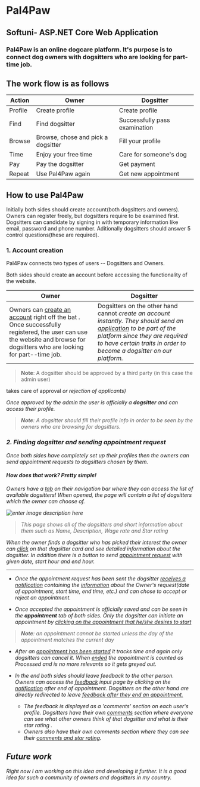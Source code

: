 # Pal4Paw

## Softuni- ASP.NET Core Web Application

### Pal4Paw is an online dogcare platform. It's purpose is to connect dog owners with dogsitters who are looking for part-time job.

## The work flow is as follows

Action | Owner | Dogsitter
--- | --- | ---
Profile	 | Create profile | Create profile
Find | Find dogsitter | Successfully pass examination
Browse | Browse, chose and pick a dogsitter | Fill your profile
Time | Enjoy your free time | Care for someone's dog
Pay | Pay the dogsitter | Get payment
Repeat | Use Pal4Paw again | Get new appointment

## How to use Pal4Paw
Initially both sides should create account(both dogsitters and owners). Owners can register freely, but dogsitters require to be examined first. Dogsitters can candidate by signing in with temporary information like email, password and phone number. Aditionally dogsitters should answer 5 control questions(these are required).

### 1. Account creation
Pal4Paw connects two types of users <i class="icon-user"></i> -- Dogsitters and Owners.

Both sides should create an account before accessing the functionality of the website.

Owner | Dogsitter
--- | ---
Owners can [create an account](https://res.cloudinary.com/dnonuly2u/image/upload/v1589561126/CreateAccOwner_vck3lp.png) right off the bat <i class='icon-ok-circled'></i>. Once successfully registered, the user can use the website and browse for dogsitters who are looking for part--time job.| Dogsitters on the other hand cannot <i class='icon-cancel-circled'> create an account instantly. They should send an [application](https://res.cloudinary.com/dnonuly2u/image/upload/v1589561049/Candidate_ifv9dr.png) to be part of the platform since they are required to have certain traits in order to become a dogsitter on our platform. 

> **Note**: A dogsitter should be approved by a third party (in this case the admin user)

 takes care of approval <i class='icon-thumbs-up-alt'> or rejection <i class=' icon-thumbs-down-alt'> of applicants)  

Once approved by the admin the user is officially a **dogsitter** and can access their profile<i class=' icon-ok'>.

> **Note**: A dogsitter should fill their profile info <i class='icon-user'> in order to be seen by the owners who are browsing for dogsitters.

### 2. Finding dogsitter and sending appointment request
Once both sides have completely set up their profiles then the owners can send appointment requests <i class=' icon-direction'> to dogsitters chosen by them. 

#### How does that work? **Pretty simple!**

Owners have a [tab](https://res.cloudinary.com/dnonuly2u/image/upload/v1589562341/FindDogsitter_ewnh0q.png) on their navigation bar where they can access the list of available dogsitters<i class='icon-check'>! When opened, the page will contain a list of dogsitters which the owner can choose of.

![enter image description here](https://res.cloudinary.com/dnonuly2u/image/upload/v1589562630/FindDogsitterList_kuxlut.png)

> This page shows all of the dogsitters and short information about them such as Name, Description, Wage rate and Star rating <i class='icon-star'>

When the owner finds a dogsitter who has picked their interest the owner can [click](https://res.cloudinary.com/dnonuly2u/image/upload/v1589563128/DetailsDogsitter_kb5ulo.png) on that dogsitter card and see detailed information about the dogsitter. In addition there is a button to send [appointment request](https://res.cloudinary.com/dnonuly2u/image/upload/v1589563173/AppointmentRequest_qqw0dg.png) with given date, start hour and end hour.

---

- Once the appointment request has been sent the dogsitter [receives a notification](https://res.cloudinary.com/dnonuly2u/image/upload/v1589563363/NotificationsPanelDogsitterAppointmnet_hs2pda.png) <i class='icon-bell-alt'> containing the [information](https://res.cloudinary.com/dnonuly2u/image/upload/v1589563399/DetailedInfoAboutAppointment_zp7bq5.png) about the Owner's request(date of appointment, start time, end time, etc.) and can chose to accept or reject an appointment.

- Once accepted the appointment is officially saved and can be seen in the **appointment** tab of both sides. Only the dogsitter can initiate an appointment by [clicking on the appointment that he/she desires to start](https://res.cloudinary.com/dnonuly2u/image/upload/v1589563871/StartAppointment_dqzxvs.png)
><i class='icon-attention'> **Note**: an appointment cannot be started unless the day of the appointment matches the current day 

- After an [appointment has been started](https://res.cloudinary.com/dnonuly2u/image/upload/v1589564085/StartedAppointment_ssjxe4.png) it tracks time and again only dogsitters can cancel it. When [ended](https://res.cloudinary.com/dnonuly2u/image/upload/v1589564130/Ended_bxexht.png) the appointment is counted as Processed and is no more relevants so it gets greyed out.

- In the end both sides should leave feedback to the other person. Owners can access the [feedback](https://res.cloudinary.com/dnonuly2u/image/upload/v1589564361/OwnerFeedbackLeave_sogtdn.png) input page by clicking on the [notification](https://res.cloudinary.com/dnonuly2u/image/upload/v1589564254/FeedbackOwner_qxqj4e.png) after end of appointment. Dogsitters on the other hand are directly redirected to leave [feedback after they end an appointment.](https://res.cloudinary.com/dnonuly2u/image/upload/v1589564254/FeedbackOwner_qxqj4e.png)

	- The feedback is displayed as a 'comments' <i class='icon-comment'>  section on each user's profile. Dogsitters have their own [comments](https://res.cloudinary.com/dnonuly2u/image/upload/v1589564613/DogsitterComments_jxqky9.png) section where everyone can see what other owners think of that dogsitter and what is their star rating <i class='icon-star'>.
	-  Owners also have their own comments section where they can see their [comments and star rating](https://res.cloudinary.com/dnonuly2u/image/upload/v1589564644/OwnerComments_s8wi1q.png).

## Future work

Right now I am working on this idea and developing it further. It is a good idea for such a community of owners and dogsitters in my country.
